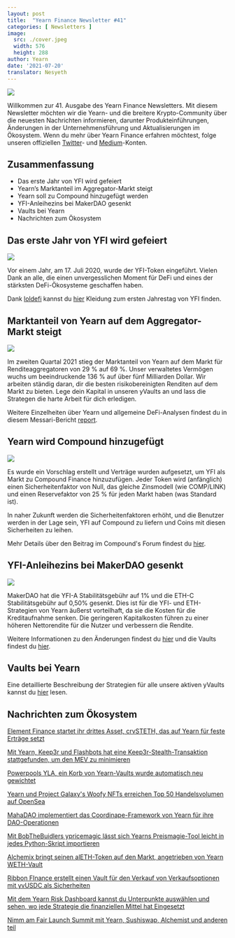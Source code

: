 ```yaml
---
layout: post
title:  "Yearn Finance Newsletter #41"
categories: [ Newsletters ]
image:
  src: ./cover.jpeg
  width: 576
  height: 288
author: Yearn
date: '2021-07-20'
translator: Nesyeth
---
```


![](/_posts/_newsletters/Yearn-Finance-Newsletter-41/cover.jpeg?w=880&h=440)


Willkommen zur 41. Ausgabe des Yearn Finance Newsletters. Mit diesem Newsletter möchten wir die Yearn- und die breitere Krypto-Community über die neuesten Nachrichten informieren, darunter Produkteinführungen, Änderungen in der Unternehmensführung und Aktualisierungen im Ökosystem. Wenn du mehr über Yearn Finance erfahren möchtest, folge unseren offiziellen [Twitter](https://twitter.com/iearnfinance)- und [Medium](https://medium.com/iearn)-Konten.

## Zusammenfassung

- Das erste Jahr von YFI wird gefeiert
- Yearn’s Marktanteil im Aggregator-Markt steigt
- Yearn soll zu Compound hinzugefügt werden
- YFI-Anleihezins bei MakerDAO gesenkt
- Vaults bei Yearn
- Nachrichten zum Ökosystem

## Das erste Jahr von YFI wird gefeiert

![](/_posts/_newsletters/Yearn-Finance-Newsletter-41/image5.jpg?w=500&h=500)

Vor einem Jahr, am 17. Juli 2020, wurde der YFI-Token eingeführt. Vielen Dank an alle, die einen unvergesslichen Moment für DeFi und eines der stärksten DeFi-Ökosysteme geschaffen haben.

Dank [loldefi](https://twitter.com/loldefi) kannst du [hier](https://ymerch.finance/) Kleidung zum ersten Jahrestag von YFI finden.

## Marktanteil von Yearn auf dem Aggregator-Markt steigt

![](/_posts/_newsletters/Yearn-Finance-Newsletter-41/image4.jpg?w=1280&h=720)

Im zweiten Quartal 2021 stieg der Marktanteil von Yearn auf dem Markt für Renditeaggregatoren von 29 % auf 69 %. Unser verwaltetes Vermögen wuchs um beeindruckende 136 % auf über fünf Milliarden Dollar. Wir arbeiten ständig daran, dir die besten risikobereinigten Renditen auf dem Markt zu bieten. Lege dein Kapital in unseren yVaults an und lass die Strategen die harte Arbeit für dich erledigen.

Weitere Einzelheiten über Yearn und allgemeine DeFi-Analysen findest du in diesem Messari-Bericht [report](https://messari.io/article/q2-21-defi-review?utm_source=ryanwatkins_&utm_medium=tweet&utm_campaign=q2-21-defi-review).

## Yearn wird Compound hinzugefügt 

![](/_posts/_newsletters/Yearn-Finance-Newsletter-41/image3.jpg?w=968&h=714)

Es wurde ein Vorschlag erstellt und Verträge wurden aufgesetzt, um YFI als Markt zu Compound Finance hinzuzufügen. Jeder Token wird (anfänglich) einen Sicherheitenfaktor von Null, das gleiche Zinsmodell (wie COMP/LINK) und einen Reservefaktor von 25 % für jeden Markt haben (was Standard ist).

In naher Zukunft werden die Sicherheitenfaktoren erhöht, und die Benutzer werden in der Lage sein, YFI auf Compound zu liefern und Coins mit diesen Sicherheiten zu leihen.

Mehr Details über den Beitrag im Compound's Forum findest du [hier](https://www.comp.xyz/t/add-markets-mkr-aave-sushi-yfi/1977).

## YFI-Anleihezins bei MakerDAO gesenkt

![](/_posts/_newsletters/Yearn-Finance-Newsletter-41/image2.jpg?w=366&h=420)

MakerDAO hat die YFI-A Stabilitätsgebühr auf 1% und die ETH-C Stabilitätsgebühr auf 0,50% gesenkt. Dies ist für die YFI- und ETH-Strategien von Yearn äußerst vorteilhaft, da sie die Kosten für die Kreditaufnahme senken. Die geringeren Kapitalkosten führen zu einer höheren Nettorendite für die Nutzer und verbessern die Rendite.

Weitere Informationen zu den Änderungen findest du [hier](https://forum.makerdao.com/t/maker-relay-ep-53/9305) und die Vaults findest du [hier](https://yearn.finance/vaults).

## Vaults bei Yearn

Eine detaillierte Beschreibung der Strategien für alle unsere aktiven yVaults kannst du [hier](https://medium.com/yearn-state-of-the-vaults/the-vaults-at-yearn-9237905ffed3) lesen.

## Nachrichten zum Ökosystem 

[Element Finance startet ihr drittes Asset, crvSTETH, das auf Yearn für feste Erträge setzt](https://twitter.com/element_fi/status/1414990472569831427)

[Mit Yearn, Keep3r und Flashbots hat eine Keep3r-Stealth-Transaktion stattgefunden, um den MEV zu minimieren](https://twitter.com/lbertenasco/status/1415016369771491330)

[Powerpools YLA, ein Korb von Yearn-Vaults wurde automatisch neu gewichtet](https://twitter.com/powerpoolcvp/status/1414682829359812615)

[Yearn und Project Galaxy's Woofy NFTs erreichen Top 50 Handelsvolumen auf OpenSea](https://twitter.com/ProjectGalaxyHQ/status/1414868634862710789)

[MahaDAO implementiert das Coordinape-Framework von Yearn für ihre DAO-Operationen](https://twitter.com/TheMahaDAO/status/1414620121528680451)

[Mit BobTheBuidlers ypricemagic lässt sich Yearns Preismagie-Tool leicht in jedes Python-Skript importieren](https://github.com/BobTheBuidler/ypricemagic)

[Alchemix bringt seinen alETH-Token auf den Markt, angetrieben von Yearn WETH-Vault](https://twitter.com/AlchemixFi/status/1414647769470443521)

[Ribbon FInance erstellt einen Vault für den Verkauf von Verkaufsoptionen mit yvUSDC als Sicherheiten](https://twitter.com/ribbonfinance/status/1415298793419968513)

[Mit dem Yearn Risk Dashboard kannst du Unterpunkte auswählen und sehen, wo jede Strategie die finanziellen Mittel hat Eingesetzt](https://yearn-finance.vercel.app/system/vault/0x19D3364A399d251E894aC732651be8B0E4e85001)

[Nimm am Fair Launch Summit mit Yearn, Sushiswap, Alchemist und anderen teil](https://twitter.com/_alchemistcoin/status/1415646390978453508)
